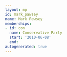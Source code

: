 ```yaml
---
layout: mp
id: mark_pawsey
name: Mark Pawsey
memberships:
- id: con
  name: Conservative Party
  start: '2010-06-08'
  end: 
autogenerated: true
---
```

